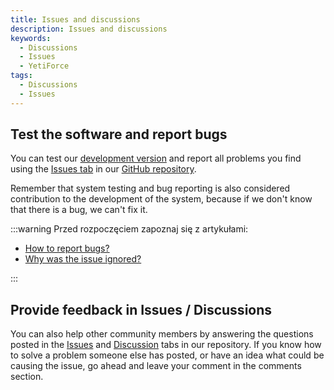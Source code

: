 ```yaml
---
title: Issues and discussions
description: Issues and discussions
keywords:
  - Discussions
  - Issues
  - YetiForce
tags:
  - Discussions
  - Issues
---
```


## Test the software and report bugs

You can test our [development version](https://gitdeveloper.yetiforce.com) and report all problems you find using the [Issues tab](https://github.com/YetiForceCompany/YetiForceCRM/issues) in our [GitHub repository](https://github.com/YetiForceCompany/YetiForceCRM).

Remember that system testing and bug reporting is also considered contribution to the development of the system, because if we don't know that there is a bug, we can't fix it.

:::warning
Przed rozpoczęciem zapoznaj się z artykułami:

- [How to report bugs?](/developer-guides/github/how-to-report-bugs)
- [Why was the issue ignored?](/developer-guides/github/why-was-the-issue-ignored)

:::

## Provide feedback in Issues / Discussions

You can also help other community members by answering the questions posted in the [Issues](https://github.com/YetiForceCompany/YetiForceCRM/issues) and [Discussion](https://github.com/YetiForceCompany/YetiForceCRM/discussions) tabs in our repository. If you know how to solve a problem someone else has posted, or have an idea what could be causing the issue, go ahead and leave your comment in the comments section.
